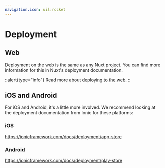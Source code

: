 ```yaml
---
navigation.icon: uil:rocket
---
```


# Deployment

## Web

Deployment on the web is the same as any Nuxt project. You can find more information for this in Nuxt's deployment documentation.

::alert{type="info"}
Read more about [deploying to the web](https://nuxt.com/docs/getting-started/deployment).
::


## iOS and Android

For iOS and Android, it's a little more involved. We recommend looking at the deployment documentation from Ionic for these platforms: 

### iOS

https://ionicframework.com/docs/deployment/app-store

### Android

https://ionicframework.com/docs/deployment/play-store

